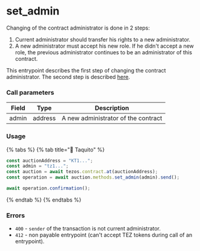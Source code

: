 # set\_admin

Changing of the contract administrator is done in 2 steps:

1. Current administrator should transfer his rights to a new administrator.
2. A new administrator must accept his new role. If he didn't accept a new role, the previous administrator continues to be an administrator of this contract.

This entrypoint describes the first step of changing the contract administrator. The second step is described [here](confirm\_admin.md).

### Call parameters

| Field | Type    | Description                         |
| ----- | ------- | ----------------------------------- |
| admin | address | A new administrator of the contract |

### Usage

{% tabs %}
{% tab title="🌮 Taquito" %}
```javascript
const auctionAddress = "KT1...";
const admin = "tz1...";
const auction = await tezos.contract.at(auctionAddress);
const operation = await auction.methods.set_admin(admin).send();

await operation.confirmation();
```
{% endtab %}
{% endtabs %}

### Errors

* `400` - `sender` of the transaction is not current administrator.
* `412` - non payable entrypoint (can't accept TEZ tokens during call of an entrypoint).
